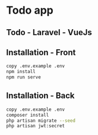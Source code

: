 # Todo app
## Todo - Laravel - VueJs


## Installation - Front

```bash
copy .env.example .env
npm install
npm run serve
```

## Installation - Back

```bash
copy .env.example .env
composer install
php artisan migrate --seed
php artisan jwt:secret
```
